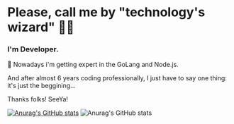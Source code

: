 # Please, call me by "technology's wizard" 🧙‍♂️

### I'm Developer.

🦾 Nowadays i'm getting expert in the GoLang and Node.js. 

And after almost 6 years coding professionally, I just have to say one thing: it's just the beggining...

Thanks folks! SeeYa!

[![Anurag's GitHub stats](https://github-readme-stats.vercel.app/api?username=guisartori)](https://github.com/anuraghazra/github-readme-stats)
![Anurag's GitHub stats](https://github-readme-stats.vercel.app/api?username=guisartori&show_icons=true&theme=dracula)
